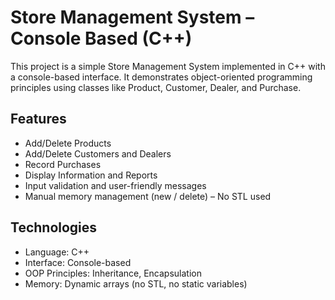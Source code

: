 # Store Management System – Console Based (C++)

This project is a simple Store Management System implemented in C++ with a console-based interface. It demonstrates object-oriented programming principles using classes like Product, Customer, Dealer, and Purchase.

## Features

- Add/Delete Products
- Add/Delete Customers and Dealers
- Record Purchases
- Display Information and Reports
- Input validation and user-friendly messages
- Manual memory management (new / delete) – No STL used

## Technologies

- Language: C++
- Interface: Console-based
- OOP Principles: Inheritance, Encapsulation
- Memory: Dynamic arrays (no STL, no static variables)
